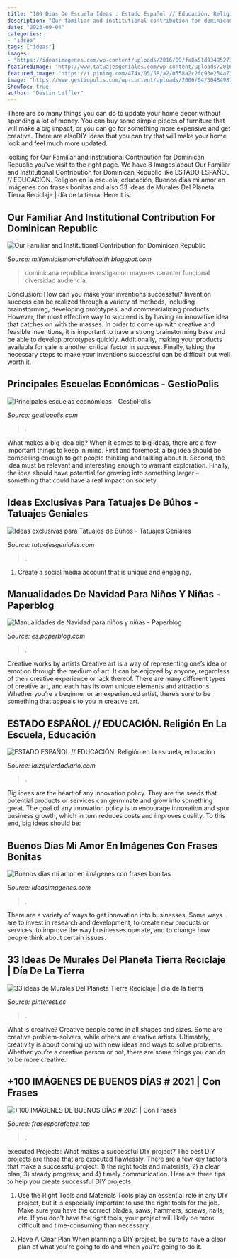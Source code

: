 ```yaml
---
title: "100 Dias De Escuela Ideas : Estado Español // Educación. Religión En La Escuela, Educación"
description: "Our familiar and institutional contribution for dominican republic"
date: "2023-09-04"
categories:
- "ideas"
tags: ["ideas"]
images:
- "https://ideasimagenes.com/wp-content/uploads/2016/09/fa8a51d93495273de7735fd4040aaaca.jpg"
featuredImage: "http://www.tatuajesgeniales.com/wp-content/uploads/2016/11/portada.jpg"
featured_image: "https://i.pinimg.com/474x/05/58/a2/0558a2c2fc93e254a73fa50bea789279--mural-ideas-display-ideas.jpg"
image: "https://www.gestiopolis.com/wp-content/uploads/2006/04/3048498179_32d29be0ba_b-600x400.jpg"
ShowToc: true
author: "Destin Leffler"
---
```



There are so many things you can do to update your home décor without spending a lot of money. You can buy some simple pieces of furniture that will make a big impact, or you can go for something more expensive and get creative. There are alsoDIY ideas that you can try that will make your home look and feel much more updated.

	

		
looking for Our Familiar and Institutional Contribution for Dominican Republic you've visit to the right page. We have 8 Images about Our Familiar and Institutional Contribution for Dominican Republic like ESTADO ESPAÑOL // EDUCACIÓN. Religión en la escuela, educación, Buenos días mi amor en imágenes con frases bonitas and also 33 ideas de Murales Del Planeta Tierra Reciclaje | día de la tierra. Here it is:
		
    
## Our Familiar And Institutional Contribution For Dominican Republic

<img loading=lazy src="https://lh6.googleusercontent.com/proxy/t1VB112Swc7xzDz-uu3DonDLM7B1yfsMxZ8st4bIE70WZSlF36LxZvtyL-d_DAaUgIL22gcp4ZFW_o24iLbOe9FPwPs=w1200-h630-n-k-no-nu" onerror="this.onerror=null;this.src='https://tse2.mm.bing.net/th?id=OIP.2wjBk8SBQGIS8Mx2owY5ZwHaFj&amp;pid=15.1';" alt="Our Familiar and Institutional Contribution for Dominican Republic">

_Source: millennialsmomchildhealth.blogspot.com_

>dominicana republica investigacion mayores caracter funcional diversidad audiencia. 

	

Conclusion: How can you make your inventions successful?
Invention success can be realized through a variety of methods, including brainstorming, developing prototypes, and commercializing products. However, the most effective way to succeed is by having an innovative idea that catches on with the masses. In order to come up with creative and feasible inventions, it is important to have a strong brainstorming base and be able to develop prototypes quickly. Additionally, making your products available for sale is another critical factor in success. Finally, taking the necessary steps to make your inventions successful can be difficult but well worth it.

    
## Principales Escuelas Económicas - GestioPolis

<img loading=lazy src="https://www.gestiopolis.com/wp-content/uploads/2006/04/3048498179_32d29be0ba_b-600x400.jpg" onerror="this.onerror=null;this.src='https://tse4.mm.bing.net/th?id=OIP.XXj5v-8vNhrYzXLm27DkkAHaE8&amp;pid=15.1';" alt="Principales escuelas económicas - GestioPolis">

_Source: gestiopolis.com_

>. 

	

What makes a big idea big?
When it comes to big ideas, there are a few important things to keep in mind. First and foremost, a big idea should be compelling enough to get people thinking and talking about it. Second, the idea must be relevant and interesting enough to warrant exploration. Finally, the idea should have potential for growing into something larger – something that could have a real impact on society.

    
## Ideas Exclusivas Para Tatuajes De Búhos - Tatuajes Geniales

<img loading=lazy src="http://www.tatuajesgeniales.com/wp-content/uploads/2016/11/portada.jpg" onerror="this.onerror=null;this.src='https://tse3.mm.bing.net/th?id=OIP.YGIj2eHyPl1iIOT0IStS_AHaD3&amp;pid=15.1';" alt="Ideas exclusivas para Tatuajes de Búhos - Tatuajes Geniales">

_Source: tatuajesgeniales.com_

>. 

	

1. Create a social media account that is unique and engaging.

    
## Manualidades De Navidad Para Niños Y Niñas - Paperblog

<img loading=lazy src="https://m1.paperblog.com/i/160/1609789/manualidades-navidad-ninos-ninas-L-oyr3Pq.jpeg" onerror="this.onerror=null;this.src='https://tse2.mm.bing.net/th?id=OIP.EB8goyGEM0fYs0uQfs_vwwAAAA&amp;pid=15.1';" alt="Manualidades de Navidad para niños y niñas - Paperblog">

_Source: es.paperblog.com_

>. 

	

Creative works by artists
Creative art is a way of representing one’s idea or emotion through the medium of art. It can be enjoyed by anyone, regardless of their creative experience or lack thereof. There are many different types of creative art, and each has its own unique elements and attractions. Whether you’re a beginner or an experienced artist, there’s sure to be something that appeals to you in creative art.

    
## ESTADO ESPAÑOL // EDUCACIÓN. Religión En La Escuela, Educación

<img loading=lazy src="https://laizquierdadiario.com/IMG/arton11266.jpg" onerror="this.onerror=null;this.src='https://tse2.mm.bing.net/th?id=OIP.IuiBDgQDE33kIilZYkcdmAHaD5&amp;pid=15.1';" alt="ESTADO ESPAÑOL // EDUCACIÓN. Religión en la escuela, educación">

_Source: laizquierdadiario.com_

>. 

	

Big ideas are the heart of any innovation policy. They are the seeds that potential products or services can germinate and grow into something great. The goal of any innovation policy is to encourage innovation and spur business growth, which in turn reduces costs and improves quality. To this end, big ideas should be: 

    
## Buenos Días Mi Amor En Imágenes Con Frases Bonitas

<img loading=lazy src="https://ideasimagenes.com/wp-content/uploads/2016/09/fa8a51d93495273de7735fd4040aaaca.jpg" onerror="this.onerror=null;this.src='https://tse4.mm.bing.net/th?id=OIP.-opR2TSVJz3nc1_UBAqqygHaK9&amp;pid=15.1';" alt="Buenos días mi amor en imágenes con frases bonitas">

_Source: ideasimagenes.com_

>. 

	

There are a variety of ways to get innovation into businesses. Some ways are to invest in research and development, to create new products or services, to improve the way businesses operate, and to change how people think about certain issues. 

    
## 33 Ideas De Murales Del Planeta Tierra Reciclaje | Día De La Tierra

<img loading=lazy src="https://i.pinimg.com/474x/05/58/a2/0558a2c2fc93e254a73fa50bea789279--mural-ideas-display-ideas.jpg" onerror="this.onerror=null;this.src='https://tse4.mm.bing.net/th?id=OIP.bzDMHSMyhjhnMAclzin10gAAAA&amp;pid=15.1';" alt="33 ideas de Murales Del Planeta Tierra Reciclaje | día de la tierra">

_Source: pinterest.es_

>. 

	

What is creative?
Creative people come in all shapes and sizes. Some are creative problem-solvers, while others are creative artists. Ultimately, creativity is about coming up with new ideas and ways to solve problems. Whether you’re a creative person or not, there are some things you can do to be more creative.

    
## +100 IMÁGENES DE BUENOS DÍAS # 2021 | Con Frases

<img loading=lazy src="https://imagenes.frasesparafotos.top/buenos-dias-amigos-1.jpg" onerror="this.onerror=null;this.src='https://tse4.mm.bing.net/th?id=OIP.YjGFjapiSpS6qSuXoNuIIQHaLG&amp;pid=15.1';" alt="+100 IMÁGENES DE BUENOS DÍAS # 2021 | Con Frases">

_Source: frasesparafotos.top_

>. 

	

executed Projects: What makes a successful DIY project?
The best DIY projects are those that are executed flawlessly. There are a few key factors that make a successful project: 1) the right tools and materials; 2) a clear plan; 3) steady progress; and 4) timely communication. Here are three tips to help you create successful DIY projects:
1. Use the Right Tools and Materials
Tools play an essential role in any DIY project, but it is especially important to use the right tools for the job. Make sure you have the correct blades, saws, hammers, screws, nails, etc. If you don't have the right tools, your project will likely be more difficult and time-consuming than necessary.

2. Have A Clear Plan
When planning a DIY project, be sure to have a clear plan of what you're going to do and when you're going to do it.

